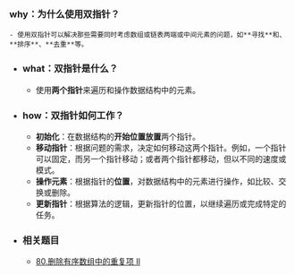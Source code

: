 ### why：为什么使用双指针？
	- 使用双指针可以解决那些需要同时考虑数组或链表两端或中间元素的问题，如**寻找**和、**排序**、**去重**等。
- ### what：双指针是什么？
	- 使用**两个指针**来遍历和操作数据结构中的元素。
- ### how：双指针如何工作？
	- **初始化**：在数据结构的**开始位置放置**两个指针。
	- **移动指针**：根据问题的需求，决定如何移动这两个指针。例如，一个指针可以固定，而另一个指针移动；或者两个指针都移动，但以不同的速度或模式。
	- **操作元素**：根据指针的**位置**，对数据结构中的元素进行操作，如比较、交换或删除。
	- **更新指针**：根据算法的逻辑，更新指针的位置，以继续遍历或完成特定的任务。
- ### 相关题目
	- [80.删除有序数组中的重复项 II](https://leetcode.cn/problems/remove-duplicates-from-sorted-array-ii/description/)